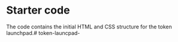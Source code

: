 # Starter code
The code contains the initial HTML and CSS structure for the token launchpad.#   t o k e n - l a u n c p a d -  
 